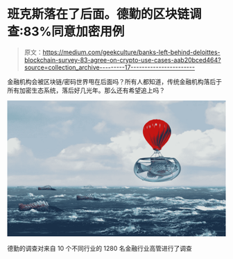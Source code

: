 # 班克斯落在了后面。德勤的区块链调查:83%同意加密用例

> 原文：<https://medium.com/geekculture/banks-left-behind-deloittes-blockchain-survey-83-agree-on-crypto-use-cases-aab20bced464?source=collection_archive---------17----------------------->

金融机构会被区块链/密码世界甩在后面吗？所有人都知道，传统金融机构落后于所有加密生态系统，落后好几光年。那么还有希望追上吗？

![](img/f3f93acc18f93725d399a01464d43582.png)

德勤的调查对来自 10 个不同行业的 1280 名金融行业高管进行了调查